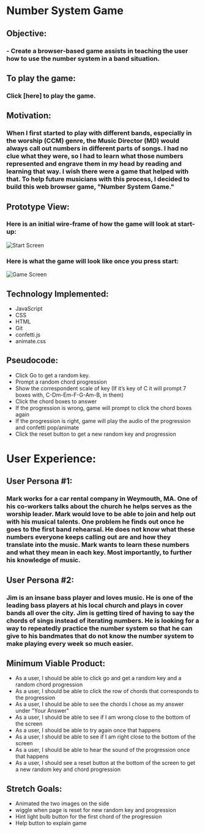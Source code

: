 # Number System Game
##
## Objective:
### - Create a browser-based game assists in teaching the user how to use the number system in a band situation. 
##
##
##
## To play the game:
### Click [here] to play the game.
##
##
## Motivation:
### When I first started to play with different bands, especially in the worship (CCM) genre, the Music Director (MD) would always call out numbers in different parts of songs. I had no clue what they were, so I had to learn what those numbers represented and engrave them in my head by reading and learning that way. I wish there were a game that helped with that. To help future musicians with this process, I decided to build this web browser game, "Number System Game."
 
## Prototype View:
### Here is an initial wire-frame of how the game will look at start-up:
![Start Screen](https://i.imgur.com/C9MoJDn.png)

### Here is what the game will look like once you press start:
![Game Screen](https://i.imgur.com/PvYuIrx.png)



## Technology Implemented:
- JavaScript
- CSS
- HTML
- Git 
- confetti.js
- animate.css

## Pseudocode:
- Click Go to get a random key.
- Prompt a random chord progression
- Show the correspondent scale of key (If it’s key of C it will prompt 7 boxes with, C-Dm-Em-F-G-Am-B, in them)
- Click the chord boxes to answer
- If the progression is wrong, game will prompt to click the chord boxes again
- If the progression is right, game will play the audio of the progression and confetti pop/animate
- Click the reset button to get a new random key and progression



# User Experience:
## User Persona #1:
### Mark works for a car rental company in Weymouth, MA.  One of his co-workers talks about the church he helps serves as the worship leader.  Mark would love to be able to join and help out with his musical talents. One problem he finds out once he goes to the first band rehearsal. He does not know what these numbers everyone keeps calling out are and how they translate into the music.  Mark wants to learn these numbers and what they mean in each key. Most importantly, to further his knowledge of music.  

## User Persona #2:
### Jim is an insane bass player and loves music.  He is one of the leading bass players at his local church and plays in cover bands all over the city.  Jim is getting tired of having to say the chords of sings instead of iterating numbers. He is looking for a way to repeatedly practice the number system so that he can give to his bandmates that do not know the number system to make playing every week so much easier. 

## Minimum Viable Product:
- As a user, I should be able to click go and get a random key and a random chord progression
- As a user, I should be able to click the row of chords that corresponds to the progression
- As a user, I should be able to see the chords I chose as my answer under "Your Answer"
- As a user, I should be able to see if I am wrong close to the bottom of the screen
- As a user, I should be able to try again once that happens
- As a user, I should be able to see if I am right close to the bottom of the screen
- As a user, I should be able to hear the sound of the progression once that happens
- As a user, I should see a reset button at the bottom of the screen to get a new random key and chord progression

## Stretch Goals:
- Animated the two images on the side
- wiggle when page is reset for new random key and progression
- Hint light bulb button for the first chord of the progression
- Help button to explain game
